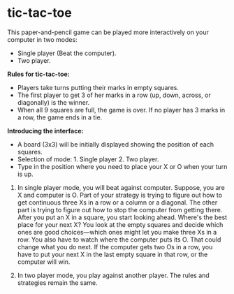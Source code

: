 # tic-tac-toe
This paper-and-pencil game can be played more interactively on your computer in two modes:
* Single player (Beat the computer).
* Two player.

**Rules for tic-tac-toe:**
* Players take turns putting their marks in empty squares.
* The first player to get 3 of her marks in a row (up, down, across, or diagonally) is the winner.
* When all 9 squares are full, the game is over. If no player has 3 marks in a row, the game ends in a tie.

**Introducing the interface:**
* A board (3x3) will be initially displayed showing the position of each squares.
* Selection of mode: 1. Single player 2. Two player.
* Type in the position where you need to place your X or O when your turn is up.

1. In single player mode, you will beat against computer. Suppose, you are X and computer is O. Part of your strategy is trying to figure out how to get continuous three Xs in a row or a column or a diagonal. The other part is trying to figure out how to stop the computer from getting there. After you put an X in a square, you start looking ahead. Where's the best place for your next X? You look at the empty squares and decide which ones are good choices—which ones might let you make three Xs in a row. You also have to watch where the computer puts its O. That could change what you do next. If the computer gets two Os in a row, you have to put your next X in the last empty square in that row, or the computer will win. 

2. In two player mode, you play against another player. The rules and strategies remain the same.
